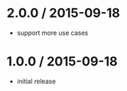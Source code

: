 
2.0.0 / 2015-09-18
==================

 * support more use cases

1.0.0 / 2015-09-18
==================

 * initial release
